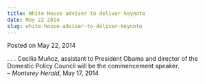 ```yaml
---
title: White House adviser to deliver keynote
date: May 22 2014
slug: white-house-adviser-to-deliver-keynote
---
```


 



<span class="date">Posted on May 22, 2014    </span>
<p>. . . Cecilia Mu&#xF1;oz, assistant to President Obama and director
of the Domestic Policy Council will be the commencement
speaker.<br>
&#x2013; <em>Monterey Herald</em>, May 17, 2014</br></p>





```
